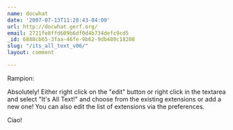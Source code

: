 ```yaml
---
name: docwhat
date: '2007-07-13T11:28:43-04:00'
url: http://docwhat.gerf.org/
email: 2721fe8ffd609b6df0d4b734defc9cd5
_id: 6888cb65-3faa-46fe-9b62-9db480c18208
slug: "/its_all_text_v06/"
layout: comment

---
```


Rampion:

Absolutely!  Either right click on the "edit" button or right click in the textarea and select "It's All Text!" and choose from the existing extensions or add a new one!  You can also edit the list of extensions via the preferences.

Ciao!
